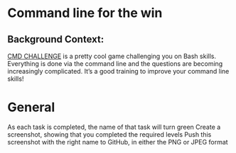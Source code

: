 # Command line for the win

## Background Context:
[CMD CHALLENGE](https://cmdchallenge.com/) is a pretty cool game challenging you on Bash skills. Everything is done via the command line and the questions are becoming increasingly complicated. It’s a good training to improve your command line skills!

# General
As each task is completed, the name of that task will turn green
Create a screenshot, showing that you completed the required levels
Push this screenshot with the right name to GitHub, in either the PNG or JPEG format
